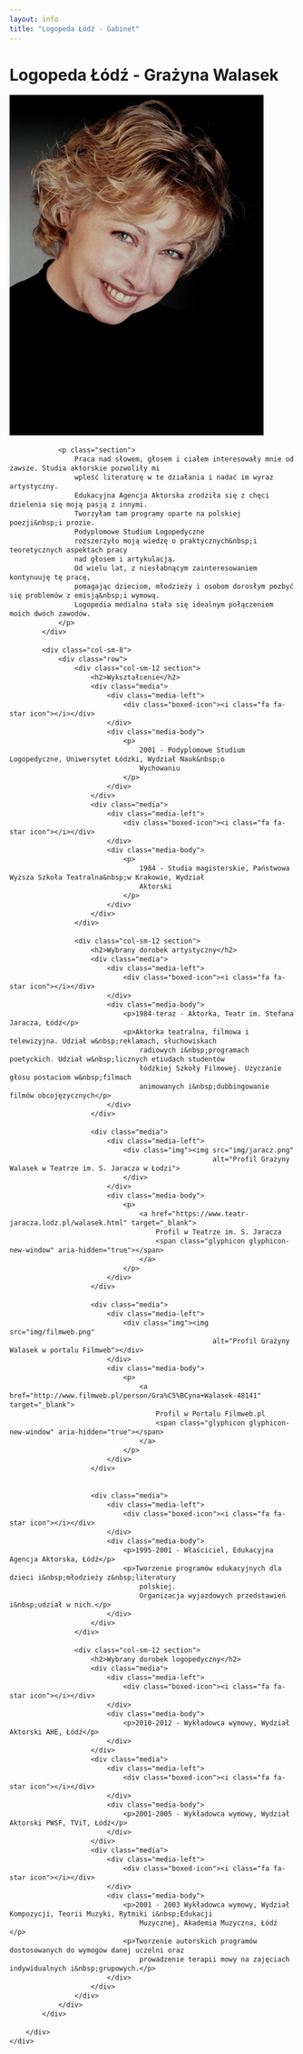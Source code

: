 ```yaml
---
layout: info
title: "Logopeda Łódź - Gabinet"
---
```


<div class="about">
    <div class="container-fluid">
        <h1 class="section-title">Logopeda Łódź - Grażyna Walasek</h1>
        <div class="row">
            <div class="col-sm-4">
                <div class="text-center section">
                    <img src="img/me.jpg" alt="Zdjęcie Grażyny Walasek">
                </div>

                <p class="section">
                    Praca nad słowem, głosem i ciałem interesowały mnie od zawsze. Studia aktorskie pozwoliły mi
                    wpleść literaturę w te działania i nadać im wyraz artystyczny.
                    Edukacyjna Agencja Aktorska zrodziła się z chęci dzielenia się moją pasją z innymi.
                    Tworzyłam tam programy oparte na polskiej poezji&nbsp;i prozie.
                    Podyplomowe Studium Logopedyczne
                    rozszerzyło moją wiedzę o praktycznych&nbsp;i teoretycznych aspektach pracy
                    nad głosem i artykulacją.
                    Od wielu lat, z niesłabnącym zainteresowaniem kontynuuję tę pracę,
                    pomagając dzieciom, młodzieży i osobom dorosłym pozbyć się problemów z emisją&nbsp;i wymową.
                    Logopedia medialna stała się idealnym połączeniem moich dwóch zawodów.
                </p>
            </div>

            <div class="col-sm-8">
                <div class="row">
                    <div class="col-sm-12 section">
                        <h2>Wykształcenie</h2>
                        <div class="media">
                            <div class="media-left">
                                <div class="boxed-icon"><i class="fa fa-star icon"></i></div>
                            </div>
                            <div class="media-body">
                                <p>
                                    2001 - Podyplomowe Studium Logopedyczne, Uniwersytet Łódzki, Wydział Nauk&nbsp;o
                                    Wychowaniu
                                </p>
                            </div>
                        </div>
                        <div class="media">
                            <div class="media-left">
                                <div class="boxed-icon"><i class="fa fa-star icon"></i></div>
                            </div>
                            <div class="media-body">
                                <p>
                                    1984 - Studia magisterskie, Państwowa Wyższa Szkoła Teatralna&nbsp;w Krakowie, Wydział
                                    Aktorski
                                </p>
                            </div>
                        </div>
                    </div>

                    <div class="col-sm-12 section">
                        <h2>Wybrany dorobek artystyczny</h2>
                        <div class="media">
                            <div class="media-left">
                                <div class="boxed-icon"><i class="fa fa-star icon"></i></div>
                            </div>
                            <div class="media-body">
                                <p>1984-teraz - Aktorka, Teatr im. Stefana Jaracza, Łódź</p>
                                <p>Aktorka teatralna, filmowa i telewizyjna. Udział w&nbsp;reklamach, słuchowiskach
                                    radiowych i&nbsp;programach poetyckich. Udział w&nbsp;licznych etiudach studentów
                                    łódzkiej Szkoły Filmowej. Użyczanie głosu postaciom w&nbsp;filmach
                                    animowanych i&nbsp;dubbingowanie filmów obcojęzycznych</p>
                            </div>
                        </div>

                        <div class="media">
                            <div class="media-left">
                                <div class="img"><img src="img/jaracz.png"
                                                      alt="Profil Grażyny Walasek w Teatrze im. S. Jaracza w Łodzi">
                                </div>
                            </div>
                            <div class="media-body">
                                <p>
                                    <a href="https://www.teatr-jaracza.lodz.pl/walasek.html" target="_blank">
                                        Profil w Teatrze im. S. Jaracza
                                        <span class="glyphicon glyphicon-new-window" aria-hidden="true"></span>
                                    </a>
                                </p>
                            </div>
                        </div>

                        <div class="media">
                            <div class="media-left">
                                <div class="img"><img src="img/filmweb.png"
                                                      alt="Profil Grażyny Walasek w portalu Filmweb"></div>
                            </div>
                            <div class="media-body">
                                <p>
                                    <a href="http://www.filmweb.pl/person/Gra%C5%BCyna+Walasek-48141" target="_blank">
                                        Profil w Portalu Filmweb.pl
                                        <span class="glyphicon glyphicon-new-window" aria-hidden="true"></span>
                                    </a>
                                </p>
                            </div>
                        </div>


                        <div class="media">
                            <div class="media-left">
                                <div class="boxed-icon"><i class="fa fa-star icon"></i></div>
                            </div>
                            <div class="media-body">
                                <p>1995-2001 - Właściciel, Edukacyjna Agencja Aktorska, Łódź</p>
                                <p>Tworzenie programów edukacyjnych dla dzieci i&nbsp;młodzieży z&nbsp;literatury
                                    polskiej.
                                    Organizacja wyjazdowych przedstawień i&nbsp;udział w nich.</p>
                            </div>
                        </div>
                    </div>

                    <div class="col-sm-12 section">
                        <h2>Wybrany dorobek logopedyczny</h2>
                        <div class="media">
                            <div class="media-left">
                                <div class="boxed-icon"><i class="fa fa-star icon"></i></div>
                            </div>
                            <div class="media-body">
                                <p>2010-2012 - Wykładowca wymowy, Wydział Aktorski AHE, Łódź</p>
                            </div>
                        </div>
                        <div class="media">
                            <div class="media-left">
                                <div class="boxed-icon"><i class="fa fa-star icon"></i></div>
                            </div>
                            <div class="media-body">
                                <p>2001-2005 - Wykładowca wymowy, Wydział Aktorski PWSF, TViT, Łódź</p>
                            </div>
                        </div>
                        <div class="media">
                            <div class="media-left">
                                <div class="boxed-icon"><i class="fa fa-star icon"></i></div>
                            </div>
                            <div class="media-body">
                                <p>2001 - 2003 Wykładowca wymowy, Wydział Kompozycji, Teorii Muzyki, Rytmiki i&nbsp;Edukacji
                                    Muzycznej, Akademia Muzyczna, Łódź </p>
                                <p>Tworzenie autorskich programów dostosowanych do wymogów danej uczelni oraz
                                    prowadzenie terapii mowy na zajęciach indywidualnych i&nbsp;grupowych.</p>
                            </div>
                        </div>
                    </div>
                </div>
            </div>

        </div>
    </div>
</div>
